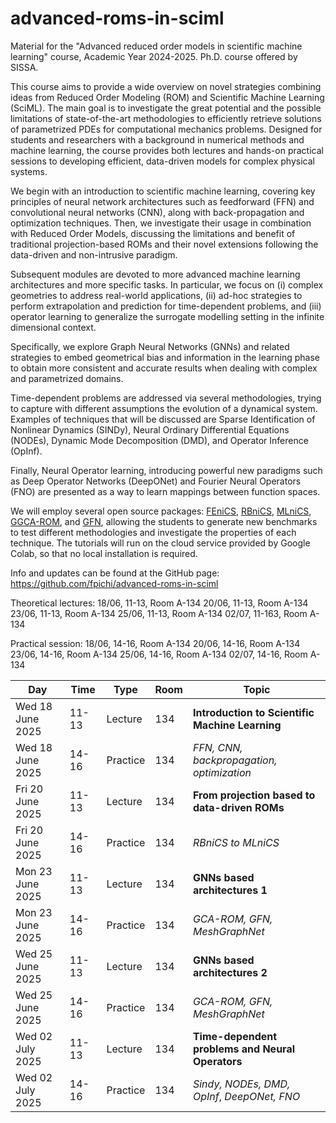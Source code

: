 # advanced-roms-in-sciml
Material for the "Advanced reduced order models in scientific machine learning" course, Academic Year 2024-2025. Ph.D. course offered by SISSA.


This course aims to provide a wide overview on novel strategies combining ideas from Reduced Order Modeling (ROM) and Scientific Machine Learning (SciML). The main goal is to investigate the great potential and the possible limitations of state-of-the-art methodologies to efficiently retrieve solutions of parametrized PDEs for computational mechanics problems.
Designed for students and researchers with a background in numerical methods and machine learning, the course provides both lectures and hands-on practical sessions to developing efficient, data-driven models for complex physical systems. 

We begin with an introduction to scientific machine learning, covering key principles of neural network architectures such as feedforward (FFN) and convolutional neural networks (CNN), along with back-propagation and optimization techniques. Then, we investigate their usage in combination with Reduced Order Models, discussing the limitations and benefit of traditional projection-based ROMs and their novel extensions following the data-driven and non-intrusive paradigm.

Subsequent modules are devoted to more advanced machine learning architectures and more specific tasks. In particular, we focus on (i) complex geometries to address real-world applications, (ii) ad-hoc strategies to perform extrapolation and prediction for time-dependent problems, and (iii) operator learning to generalize the surrogate modelling setting in the infinite dimensional context. 

Specifically, we explore Graph Neural Networks (GNNs) and related strategies to embed geometrical bias and information in the learning phase to obtain more consistent and accurate results when dealing with complex and parametrized domains. 

Time-dependent problems are addressed via several methodologies, trying to capture with different assumptions the evolution of a dynamical system. Examples of techniques that will be discussed are Sparse Identification of Nonlinear Dynamics (SINDy), Neural Ordinary Differential Equations (NODEs), Dynamic Mode Decomposition (DMD), and Operator Inference (OpInf).

Finally, Neural Operator learning, introducing powerful new paradigms such as Deep Operator Networks (DeepONet) and Fourier Neural Operators (FNO) are presented as a way to learn mappings between function spaces.

We will employ several open source packages: [FEniCS](https://fenicsproject.org/download/archive/), [RBniCS](https://www.rbnicsproject.org/), [MLniCS](https://github.com/MLniCS/MLniCS), [GGCA-ROM](https://github.com/fpichi/gca-rom), and [GFN](https://github.com/Oisin-M/GFN), allowing the students to generate new benchmarks to test different methodologies and investigate the properties of each technique. The tutorials will run on the cloud service provided by Google Colab, so that no local installation is required. 

Info and updates can be found at the GitHub page: https://github.com/fpichi/advanced-roms-in-sciml

Theoretical lectures:
18/06, 11-13, Room A-134
20/06, 11-13, Room A-134
23/06, 11-13, Room A-134
25/06, 11-13, Room A-134
02/07, 11-163, Room A-134

Practical session:
18/06, 14-16, Room A-134
20/06, 14-16, Room A-134
23/06, 14-16, Room A-134
25/06, 14-16, Room A-134
02/07, 14-16, Room A-134


| Day | Time | Type | Room | Topic |
|----------------------------------|----------------------------------|----------------------------------|----------------------------------|----------------------------------|
| Wed 18 June 2025 |  11-13    | Lecture  | 134 | **Introduction to Scientific Machine Learning** |
| Wed 18 June 2025 |  14-16    | Practice | 134 | _FFN, CNN, backpropagation, optimization_ |
| Fri 20 June 2025 |  11-13    | Lecture  | 134 | **From projection based to data-driven ROMs** |
| Fri 20 June 2025 |  14-16    | Practice | 134 | _RBniCS to MLniCS_ |
| Mon 23 June 2025 |  11-13    | Lecture  | 134 | **GNNs based architectures 1** |
| Mon 23 June 2025 |  14-16    | Practice | 134 | _GCA-ROM, GFN, MeshGraphNet_ |
| Wed 25 June 2025 |  11-13    | Lecture  | 134 | **GNNs based architectures 2** |
| Wed 25 June 2025 |  14-16    | Practice | 134 | _GCA-ROM, GFN, MeshGraphNet_|
| Wed 02 July 2025 |  11-13    | Lecture  | 134 | **Time-dependent problems and Neural Operators** |
| Wed 02 July 2025 |  14-16    | Practice | 134 | _Sindy, NODEs, DMD, OpInf_, _DeepONet, FNO_ |
